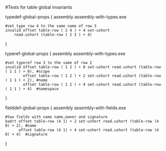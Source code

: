 #Tests for table global invariants

typedef-global-props {
	assembly assembly-with-types.exe

	#set type row 4 to the same name of row 3
	invalid offset table-row ( 2 4 ) + 4 set-ushort
		read.ushort (table-row ( 2 3 ) + 4)
}

typeref-global-props {
	assembly assembly-with-types.exe

	#set typeref row 3 to the same of row 2
	invalid offset table-row ( 1 2 ) + 0 set-ushort read.ushort (table-row ( 1 1 ) + 0), #scope
			offset table-row ( 1 2 ) + 2 set-ushort read.ushort (table-row ( 1 1 ) + 2), #name
			offset table-row ( 1 2 ) + 4 set-ushort read.ushort (table-row ( 1 1 ) + 4)  #namespace
}

fielddef-global-props {
	assembly assembly-with-fields.exe

	#two fields with same name,owner and signature
	badrt offset table-row (4 1) + 2 set-ushort read.ushort (table-row (4 0) + 2), #name
		  offset table-row (4 1) + 4 set-ushort read.ushort (table-row (4 0) + 4)  #signature

}
